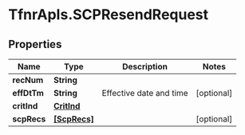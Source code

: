 # TfnrApIs.SCPResendRequest

## Properties
Name | Type | Description | Notes
------------ | ------------- | ------------- | -------------
**recNum** | **String** |  | 
**effDtTm** | **String** | Effective date and time | [optional] 
**critInd** | [**CritInd**](CritInd.md) |  | 
**scpRecs** | [**[ScpRecs]**](ScpRecs.md) |  | [optional] 


